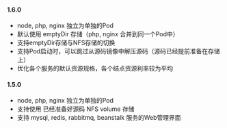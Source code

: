 #### 1.6.0
- node, php, nginx 独立为单独的Pod
- 默认使用 emptyDir 存储（php, nginx 合并到同一个Pod中）
- 支持emptyDir存储与NFS存储的切换
- 支持Pod启动时，可以跳过从源码镜像中解压源码（源码已经提前准备在存储上） 
- 优化各个服务的默认资源规格，各个结点资源利率较为平均

#### 1.5.0
- node, php, nginx 独立为单独的Pod
- 支持使用 已经准备好源码 NFS volume 存储
- 支持 mysql, redis, rabbitmq, beanstalk 服务的Web管理界面
